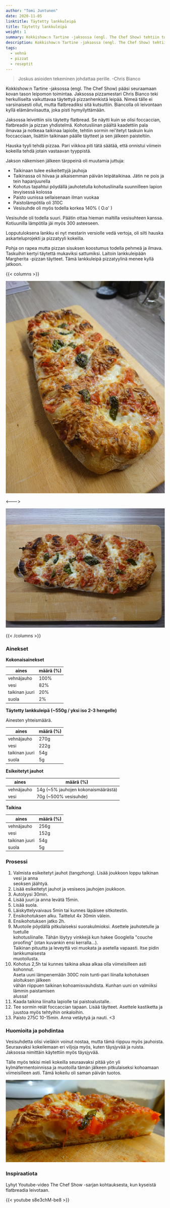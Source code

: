 ```yaml
---
author: "Tomi Juntunen"
date: 2020-11-05
linktitle: Täytetty lankkuleipä
title: Täytetty lankkuleipä
weight: 1
summary: Kokkishow:n Tartine -jaksossa (engl. The Chef Show) tehtiin todella herkulliselta vaikuttavaa täytettyä pizzanhenkistä leipää. Nimeä tälle ei varsinaisesti ollut, mutta flatbreadiksi sitä kutsuttiin.
description: Kokkishow:n Tartine -jaksossa (engl. The Chef Show) tehtiin todella herkulliselta vaikuttavaa täytettyä pizzanhenkistä leipää. Nimeä tälle ei varsinaisesti ollut, mutta flatbreadiksi sitä kutsuttiin.
tags:
  - vehnä
  - pizzat
  - reseptit
---
```


> Joskus asioiden tekeminen johdattaa perille. -Chris Bianco

Kokkishow:n Tartine -jaksossa (engl. The Chef Show) pääsi seuraamaan kovan tason leipomon toimintaa.
Jaksossa pizzamestari Chris Bianco teki herkulliselta vaikuttavaa täytettyä
pizzanhenkistä leipää. Nimeä tälle ei varsinaisesti ollut, mutta flatbreadiksi sitä
kutsuttiin. Biancolla oli leivontaan kyllä elämänviisautta, joka pisti hymyilyttämään.

Jaksossa leivottiin siis täytetty flatbread. Se näytti kuin se olisi foccaccian, flatbreadin
ja pizzan yhdistelmä. Kohotusliinan päältä kaadettiin pala
ilmavaa ja notkeaa taikinaa lapiolle, tehtiin sormin rei'itetyt taskuin kuin foccacciaan,
lisättiin taikinaan päälle täytteet ja sen jälkeen paisteltiin.

Hauska tyyli tehdä pizzaa. Pari viikkoa piti tätä säätää, että onnistui viimein kokeilla tehdä
jotain vastaavan tyyppistä.

Jakson näkemisen jälkeen tärppeinä oli muutamia juttuja:

* Taikinaan tulee esikeitettyjä jauhoja
* Taikinassa oli hiivaa ja aikaisemman päivän leipätaikinaa. Jätin ne pois ja tein hapanjuurella
* Kohotus tapahtui pöydällä jauhotetulla kohotusliinalla suunnilleen lapion levyisessä kolossa
* Paisto uunissa sellaisenaan ilman vuokaa
* Paistolämpötila oli 310C
* Vesisuhde oli myös todella korkea 140% ( O.o' )

Vesisuhde oli todella suuri. Päätin ottaa hieman maltilla vesisuhteen kanssa.
Kotiuunilla lämpötila jäi myös 300 asteeseen.

Lopputuloksena lankku ei nyt mestarin versiolle vedä vertoja, oli silti hauska
askarteluprojekti ja pizzatyyli kokeilla.

Pohja on rapea mutta pizzan sisuksen koostumus todella pehmeä
ja ilmava. Taskuihin kertyi täytettä mukaviksi sattumiksi. Laitoin lankkuleipään Margherita
-pizzan täytteet. Tämä lankkuleipä pizzatyylinä menee kyllä jatkoon.

{{< columns >}}

[![](/leivonta/pizzat/taytetty-lankkuleipa-1.jpg)](/leivonta/pizzat/taytetty-lankkuleipa-1.jpg)

<--->

[![](/leivonta/pizzat/taytetty-lankkuleipa-2.jpg)](/leivonta/pizzat/taytetty-lankkuleipa-2.jpg)

{{< /columns >}}

### Ainekset

**Kokonaisainekset**

|aines|määrä (%)|
|-|-|
|vehnäjauho|100%|
|vesi|82%|
|taikinan juuri|20%|
|suola|2%|

**Täytetty lankkuleipä (~550g / yksi iso 2-3 hengelle)**

Ainesten yhteismäärä.

|aines|määrä (%)|
|-|-|
|vehnäjauho|270g|
|vesi|222g|
|taikinan juuri|54g|
|suola|5g|

**Esikeitetyt jauhot**

|aines|määrä (%)|
|-|-|
|vehnäjauho|14g (~5% jauhojen kokonaismäärästä)|
|vesi|70g (~500% vesisuhde)|

**Taikina**

|aines|määrä (%)|
|-|-|
|vehnäjauho|256g|
|vesi|152g|
|taikinan juuri|54g|
|suola|5g|

### Prosessi

1. Valmista esikeitetyt jauhot (tangzhong). Lisää joukkoon loppu taikinan vesi ja anna\
seoksen jäähtyä.
2. Lisää esikeitetyt jauhot ja vesiseos jauhojen joukkoon.
3. Autolyysi 30min.
4. Lisää juuri ja anna levätä 15min.
5. Lisää suola.
6. Läiskyttelyvaivaus 5min tai kunnes läpäisee sitkotestin.
7. Ensikohotuksen alku. Taittelut 4x 30min välein.
8. Ensikohotuksen jatko 2h.
9. Muotoile pöydällä pitkulaiseksi suorakulmioksi. Asettele jauhotetulle ja tuetulle\
kohotusliinalle. Tähän löytyy vinkkejä kun hakee Googlella "couche proofing" (otan kuvankin ensi kerralla...).\
Taikinan pituutta ja leveyttä voi muokata ja asetella vapaasti. Itse pidin lankkumaisesta\
muotoilusta.
10. Kohotus 2,5h tai kunnes taikina alkaa alkaa olla viimeisilleen asti kohonnut.\
Aseta uuni lämpenemään 300C noin tunti-pari liinalla kohotuksen aloituksen jälkeen\
vähän riippuen taikinan kohoamisvauhdista. Kunhan uuni on valmiiksi lämmin paistamisen\
alussa!
11. Kaada taikina liinalta lapiolle tai paistoalustalle.
12. Tee sormin reiät foccaccian tapaan. Lisää täytteet. Asettele kastiketta ja juustoa
myös tehtyihin onkaloihin.
13. Paisto 275C 10-15min. Anna vetäytyä ja nauti. <3

### Huomioita ja pohdintaa

Vesisuhdetta olisi vieläkin voinut nostaa, mutta tämä riippuu myös jauhoista.
Seuraavaksi kokeilemaan eri viljoja myös, kuten täysjyvää ja ruista. Jaksossa nimittäin käytettiin
myös täysjyvää.

Tälle myös tekisi mieli kokeilla seuraavaksi pitää yön yli kylmäfermentoinnissa
ja muotoilla tämän jälkeen pitkulaiseksi kohoamaan viimeisilleen asti. Tämä kokeilu
oli saman päivän tuotos.

[![](/leivonta/pizzat/taytetty-lankkuleipa-3.jpg)](/leivonta/pizzat/taytetty-lankkuleipa-3.jpg)

### Inspiraatiota

Lyhyt Youtube-video The Chef Show -sarjan kohtauksesta, kun kyseistä flatbreadia leivotaan.

{{< youtube s8e3chM-be8 >}}
